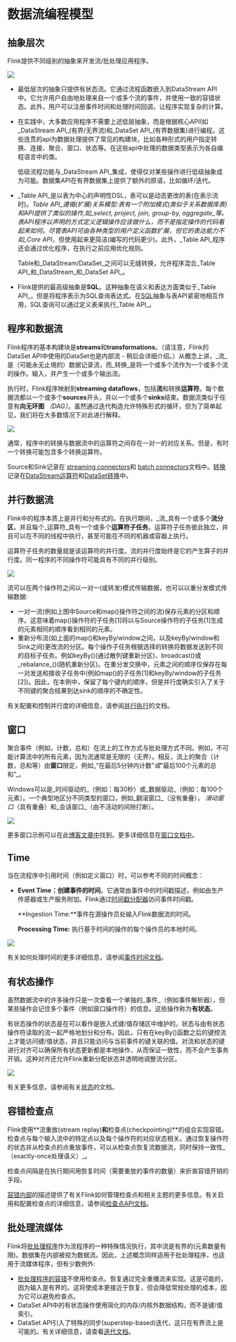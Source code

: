 # 数据流编程模型

## 抽象层次

Flink提供不同级别的抽象来开发流/批处理应用程序。

![](../.gitbook/assets/levels_of_abstraction.svg)

* 最低层次的抽象只提供有状态流。它通过流程函数嵌入到DataStream API中。它允许用户自由地处理来自一个或多个流的事件，并使用一致的容错状态。此外，用户可以注册事件时间和处理时间回调，让程序实现复杂的计算。
* 在实践中，大多数应用程序不需要上述低层抽象，而是根据核心API\(如_DataStream API_\(有界/无界流\)和_DataSet API_\(有界数据集\)进行编程。这些连贯的api为数据处理提供了常见的构建块，比如各种形式的用户指定转换、连接、聚合、窗口、状态等。在这些api中处理的数据类型表示为各自编程语言中的类。

  低级流程功能与_DataStream API_集成，使得仅对某些操作进行低级抽象成为可能。数据集API在有界数据集上提供了额外的原语，比如循环/迭代。

* _Table API_是以表为中心的声明性DSL，表可以是动态更改的表\(在表示流时\)。_Table API_遵循\(扩展\)关系模型:表有一个附加模式\(类似于关系数据库表\)和API提供了类似的操作,如_select, project, join, group-by, aggregate_等。表API程序以声明的方式定义逻辑操作应该做什么，而不是指定操作的代码看起来如何。尽管表API可由各种类型的用户定义函数扩展，但它的表达能力不如_Core API_，但使用起来更简洁\(编写的代码更少\)。此外，_Table API_程序还会通过优化程序，在执行之前应用优化规则。

  Table和_DataStream/DataSet_之间可以无缝转换，允许程序混合_Table API_和_DataStream_和_DataSet API_。

* Flink提供的最高级抽象是**SQL**。这种抽象在语义和表达方面类似于_Table API_，但是将程序表示为SQL查询表达式。在[SQL](https://ci.apache.org/projects/flink/flink-docs-master/dev/table_api.html#sql)抽象与表API紧密地相互作用，SQL查询可以通过定义表来执行_Table API_。

## 程序和数据流

Flink程序的基本构建块是**streams**和**transformations**。（请注意，Flink的DataSet API中使用的DataSet也是内部流 - 稍后会详细介绍。）从概念上讲，_流_是（可能永无止境的）数据记录流，而_转换_是将一个或多个流作为一个或多个流的操作。输入，并产生一个或多个输出流。

执行时，Flink程序映射到**streaming dataflows**，包括**流**和转换**运算符**。每个数据流都以一个或多个**sources**开头，并以一个或多个**sinks**结束。数据流类似于任意有**向无环图** _（DAG）_。虽然通过迭代构造允许特殊形式的循环，但为了简单起见，我们将在大多数情况下对此进行解释。

![](../.gitbook/assets/program_dataflow.svg)

通常，程序中的转换与数据流中的运算符之间存在一对一的对应关系。但是，有时一个转换可能包含多个转换运算符。

Source和Sink记录在 [streaming connectors](https://ci.apache.org/projects/flink/flink-docs-master/dev/connectors/index.html)和 [batch connectors](https://ci.apache.org/projects/flink/flink-docs-master/dev/batch/connectors.html)文档中。[转换](https://ci.apache.org/projects/flink/flink-docs-master/dev/batch/dataset_transformations.html)记录在[DataStream运算符](https://ci.apache.org/projects/flink/flink-docs-master/dev/stream/operators/index.html)和[DataSet转换](https://ci.apache.org/projects/flink/flink-docs-master/dev/batch/dataset_transformations.html)中。

## 并行数据流

Flink中的程序本质上是并行和分布式的。在执行期间，_流_具有一个或多个**流分区**，并且每个_运算符_具有一个或多个**运算符子任务**。运算符子任务彼此独立，并且可以在不同的线程中执行，甚至可能在不同的机器或容器上执行。

运算符子任务的数量就是该运算符的并行度。流的并行度始终是它的产生算子的并行度。同一程序的不同操作符可能具有不同的并行级别。

![](../.gitbook/assets/parallel_dataflow.svg)

流可以在两个操作符之间以一对一\(或转发\)模式传输数据，也可以以重分发模式传输数据:

* 一对一流\(例如上图中Source和map\(\)操作符之间的流\)保存元素的分区和顺序。这意味着map\(\)操作符的子任务\[1\]将以与Source操作符的子任务\[1\]生成的元素相同的顺序看到相同的元素。
* 重新分布流\(如上面的map\(\)和keyBy/window之间，以及keyBy/window和Sink之间\)更改流的分区。每个操作子任务根据选择的转换将数据发送到不同的目标子任务。例如keyBy\(\)\(通过散列键重新分区\)、broadcast\(\)或_rebalance_\(\)\(随机重新分区\)。在重分发交换中，元素之间的顺序仅保存在每一对发送和接收子任务中\(例如map\(\)的子任务\[1\]和keyBy/window的子任务\[2\]\)。因此，在本例中，保留了每个键内的顺序，但是并行度确实引入了关于不同键的聚合结果到达sink的顺序的不确定性。

有关配置和控制并行度的详细信息，请参阅[并行执行](https://ci.apache.org/projects/flink/flink-docs-master/dev/parallel.html)的文档。

## 窗口

聚合事件（例如，计数，总和）在流上的工作方式与批处理方式不同。例如，不可能计算流中的所有元素，因为流通常是无限的（无界）。相反，流上的聚合（计数，总和等）由**窗口**限定，例如_“在最后5分钟内计数”_或_“最后100个元素的总和”_。

Windows可以是_时间驱动的_（例如：每30秒）或_数据驱动_（例如：每100个元素）。一个典型地区分不同类型的窗口，例如_翻滚窗口_（没有重叠）， _滑动窗口_（具有重叠）和_会话窗口_（由不活动的间隙打断）。

![](../.gitbook/assets/windows.svg)

更多窗口示例可以在此[博客文章中](https://flink.apache.org/news/2015/12/04/Introducing-windows.html)找到。更多详细信息在[窗口文档中](https://ci.apache.org/projects/flink/flink-docs-master/dev/stream/operators/windows.html)。

## Time

当在流程序中引用时间（例如定义窗口）时，可以参考不同的时间概念：

* **Event Time：**创建**事件的时间**。它通常由事件中的时间戳描述，例如由生产传感器或生产服务附加。Flink通过[时间戳分配器](https://ci.apache.org/projects/flink/flink-docs-master/dev/event_timestamps_watermarks.html)访问事件时间戳。

  **Ingestion Time:**事件在源操作员处输入Flink数据流的时间。

  **Processing Time:** 执行基于时间的操作的每个操作员的本地时间。

![](../.gitbook/assets/event_ingestion_processing_time.svg)

有关如何处理时间的更多详细信息，请参阅[事件时间文档](https://ci.apache.org/projects/flink/flink-docs-master/dev/event_time.html)。

## 有状态操作

虽然数据流中的许多操作只是一次查看一个单独的_事件_（例如事件解析器），但某些操作会记住多个事件（例如窗口操作符）的信息。这些操作称为**有状态**。

有状态操作的状态是在可以看作是嵌入式键/值存储区中维护的。状态与由有状态操作符读取的流一起严格地划分和分布。因此，只有在keyBy\(\)函数之后的键控流上才能访问键/值状态，并且只能访问与当前事件的键关联的值。对流和状态的键进行对齐可以确保所有状态更新都是本地操作，从而保证一致性，而不会产生事务开销。这种对齐还允许Flink重新分配状态并透明地调整流分区。

![](../.gitbook/assets/state_partitioning.svg)

有关更多信息，请参阅有关[状态](https://ci.apache.org/projects/flink/flink-docs-master/dev/stream/state/index.html)的文档。

## 容错检查点

Flink使用**流重放\(stream replay\)**和**检查点\(checkpointing\)**的组合实现容错。检查点与每个输入流中的特定点以及每个操作符的对应状态相关。通过恢复操作符的状态并从检查点的点重放事件，可以从检查点恢复流数据流，同时保持一致性_（exactly-once处理语义）_。

检查点间隔是在执行期间用恢复时间（需要重放的事件的数量）来折衷容错开销的手段。

[容错内部](https://ci.apache.org/projects/flink/flink-docs-master/internals/stream_checkpointing.html)的描述提供了有关Flink如何管理检查点和相关主题的更多信息。有关启用和配置检查点的详细信息，请参阅[检查点API文档](https://ci.apache.org/projects/flink/flink-docs-master/dev/stream/state/checkpointing.html)。

## 批处理流媒体

Flink将[批处理程序](https://ci.apache.org/projects/flink/flink-docs-master/dev/batch/index.html)作为流程序的一种特殊情况执行，其中流是有界的\(元素数量有限\)。数据集在内部被视为数据流。因此，上述概念同样适用于批处理程序，也适用于流媒体程序，但有少数例外:

* [批处理程序的容错](https://ci.apache.org/projects/flink/flink-docs-master/dev/batch/fault_tolerance.html)不使用检查点。恢复通过完全重播流来实现。这是可能的，因为输入是有界的。这将使成本更接近于恢复，但会降低常规处理的成本，因为它可以避免检查点。
* DataSet API中的有状态操作使用简化的内存/内核外数据结构，而不是键/值索引。
* DataSet API引入了特殊的同步\(superstep-based\)迭代，这只在有界流上是可能的。有关详细信息，请查看[迭代文档](https://ci.apache.org/projects/flink/flink-docs-master/dev/batch/iterations.html)。

